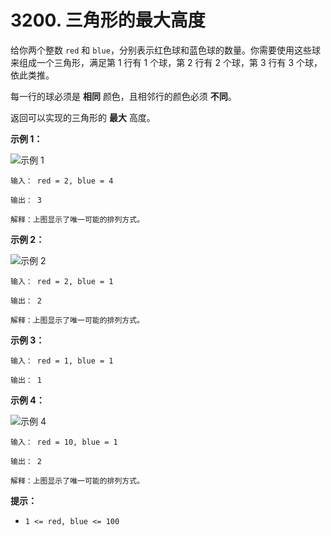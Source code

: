 # 3200. 三角形的最大高度

给你两个整数 `red` 和 `blue`，分别表示红色球和蓝色球的数量。你需要使用这些球来组成一个三角形，满足第 1 行有 1 个球，第 2 行有 2 个球，第 3 行有 3 个球，依此类推。

每一行的球必须是 **相同** 颜色，且相邻行的颜色必须 **不同**。

返回可以实现的三角形的 **最大** 高度。

**示例 1：**

![示例 1](https://assets.leetcode.com/uploads/2024/06/16/brb.png)

```()
输入： red = 2, blue = 4

输出： 3

解释：上图显示了唯一可能的排列方式。
```

**示例 2：**

![示例 2](https://assets.leetcode.com/uploads/2024/06/16/br.png)

```()
输入： red = 2, blue = 1

输出： 2

解释：上图显示了唯一可能的排列方式。
```

**示例 3：**

```()
输入： red = 1, blue = 1

输出： 1
```

**示例 4：**

![示例 4](https://assets.leetcode.com/uploads/2024/06/16/br.png)

```()
输入： red = 10, blue = 1

输出： 2

解释：上图显示了唯一可能的排列方式。
```

**提示：**

- `1 <= red, blue <= 100`
